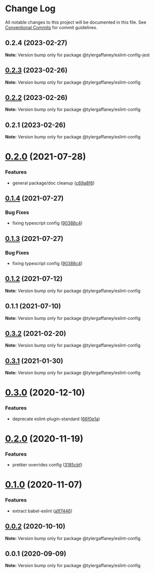 # Change Log

All notable changes to this project will be documented in this file.
See [Conventional Commits](https://conventionalcommits.org) for commit guidelines.

## 0.2.4 (2023-02-27)

**Note:** Version bump only for package @tylergaffaney/eslint-config-jest





## [0.2.3](https://github.com/tylergaffaney/configs/compare/@tylergaffaney/eslint-config@0.2.2...@tylergaffaney/eslint-config@0.2.3) (2023-02-26)

**Note:** Version bump only for package @tylergaffaney/eslint-config





## [0.2.2](https://github.com/tylergaffaney/configs/compare/@tylergaffaney/eslint-config@0.2.1...@tylergaffaney/eslint-config@0.2.2) (2023-02-26)

**Note:** Version bump only for package @tylergaffaney/eslint-config





## 0.2.1 (2023-02-26)

**Note:** Version bump only for package @tylergaffaney/eslint-config





# [0.2.0](https://github.com/tylergaffaney/configs/compare/@tylergaffaney/eslint-config@0.1.4...@tylergaffaney/eslint-config@0.2.0) (2021-07-28)


### Features

* general package/doc cleanup ([c69a8f6](https://github.com/tylergaffaney/configs/commit/c69a8f60a03531f44d7996955d48d522d9637427))





## [0.1.4](https://github.com/tylergaffaney/configs/compare/@tylergaffaney/eslint-config@0.1.2...@tylergaffaney/eslint-config@0.1.4) (2021-07-27)

### Bug Fixes

- fixing typescript config ([90388c4](https://github.com/tylergaffaney/configs/commit/90388c4a744ba11070f668e752123d549994c4fb))

## [0.1.3](https://github.com/tylergaffaney/configs/compare/@tylergaffaney/eslint-config@0.1.2...@tylergaffaney/eslint-config@0.1.3) (2021-07-27)

### Bug Fixes

- fixing typescript config ([90388c4](https://github.com/tylergaffaney/configs/commit/90388c4a744ba11070f668e752123d549994c4fb))

## [0.1.2](https://github.com/tylergaffaney/configs/compare/@tylergaffaney/eslint-config@0.1.1...@tylergaffaney/eslint-config@0.1.2) (2021-07-12)

**Note:** Version bump only for package @tylergaffaney/eslint-config

## 0.1.1 (2021-07-10)

**Note:** Version bump only for package @tylergaffaney/eslint-config

## [0.3.2](https://github.com/tylergaffaney/configs/compare/@tylergaffaney/eslint-config@0.3.1...@tylergaffaney/eslint-config@0.3.2) (2021-02-20)

**Note:** Version bump only for package @tylergaffaney/eslint-config

## [0.3.1](https://github.com/tylergaffaney/configs/compare/@tylergaffaney/eslint-config@0.3.0...@tylergaffaney/eslint-config@0.3.1) (2021-01-30)

**Note:** Version bump only for package @tylergaffaney/eslint-config

# [0.3.0](https://github.com/tylergaffaney/configs/compare/@tylergaffaney/eslint-config@0.2.0...@tylergaffaney/eslint-config@0.3.0) (2020-12-10)

### Features

- deprecate eslint-plugin-standard ([66f0e1a](https://github.com/tylergaffaney/configs/commit/66f0e1a2ca5060a631477a69d6706a6a8fda2708))

# [0.2.0](https://github.com/tylergaffaney/configs/compare/@tylergaffaney/eslint-config@0.1.0...@tylergaffaney/eslint-config@0.2.0) (2020-11-19)

### Features

- prettier overrides config ([3185cbf](https://github.com/tylergaffaney/configs/commit/3185cbf4a167796c4a702e7bc76a8193e5596551))

# [0.1.0](https://github.com/tylergaffaney/configs/compare/@tylergaffaney/eslint-config@0.0.2...@tylergaffaney/eslint-config@0.1.0) (2020-11-07)

### Features

- extract babel-eslint ([a1f7446](https://github.com/tylergaffaney/configs/commit/a1f744685ff7038a72a94a0efe69b28eb27d0a7e))

## [0.0.2](https://github.com/tylergaffaney/configs/compare/@tylergaffaney/eslint-config@0.0.1...@tylergaffaney/eslint-config@0.0.2) (2020-10-10)

**Note:** Version bump only for package @tylergaffaney/eslint-config

## 0.0.1 (2020-09-09)

**Note:** Version bump only for package @tylergaffaney/eslint-config
